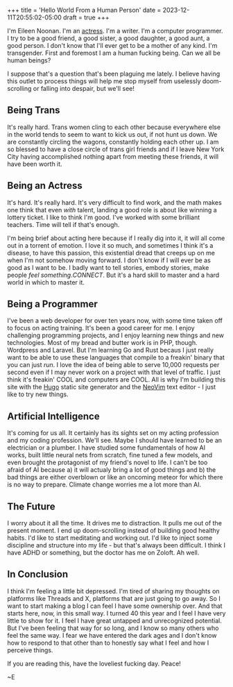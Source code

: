 +++
title = 'Hello World From a Human Person'
date = 2023-12-11T20:55:02-05:00
draft = true
+++

I'm Eileen Noonan. I'm an [actress](https://eileenmnoonan.com). I'm a writer. I'm a computer programmer. I try to be a good friend, a good sister, a good daughter, a good aunt, a good person. I don't know that I'll ever get to be a mother of any kind. I'm transgender. First and foremost I am a human fucking being. Can we all be human beings? 

I suppose that's a question that's been plaguing me lately. I believe having this outlet to process things will help me stop myself from uselessly doom-scrolling or falling into despair, but we'll see!

## Being Trans
It's really hard. Trans women cling to each other because everywhere else in the world tends to seem to want to kick us out, if not hunt us down. We are constantly circling the wagons, constantly holding each other up. I am so blessed to have a close circle of trans girl friends and if I leave New York City having accomplished nothing apart from meeting these friends, it will have been worth it. 

## Being an Actress
It's hard. It's really hard. It's very difficult to find work, and the math makes one think that even _with_ talent, landing a good role is about like winning a lottery ticket. I like to think I'm good. I've worked with some brilliant teachers. Time will tell if that's enough.

I'm being brief about acting here because if I really dig into it, it will all come out in a torrent of emotion. I love it so much, and sometimes I think it's a disease, to have this passion, this existential dread that creeps up on me when I'm not somehow moving forward. I don't know if I will ever be as good as I want to be. I badly want to tell stories, embody stories, make people _feel something_._CONNECT_. But it's a hard skill to master and a hard world in which to master it.    

## Being a Programmer
I've been a web developer for over ten years now, with some time taken off to focus on acting training. It's been a good career for me. I enjoy challenging programming projects, and I enjoy learning new things and new technologies. Most of my bread and butter work is in PHP, though. Wordpress and Laravel. But I'm learning Go and Rust becaus I just really want to be able to use these languages that compile to a freakin' binary that you can just _run_. I love the idea of being able to serve 10,000 requests per second even if I may never work on a project with that level of traffic. I just think it's freakin' COOL and computers are COOL. All is why I'm building this site with the [Hugo](gohugo.io) static site generator and the [NeoVim](neovim.io) text editor - I just like to try new things.  

## Artificial Intelligence
It's coming for us all. It certainly has its sights set on my acting profession and my coding profession. We'll see. Maybe I should have learned to be an electrician or a plumber. I have studied some fundamentals of how AI works, built little neural nets from scratch, fine tuned a few models, and even brought the protagonist of my friend's novel to life. I can't be too afraid of AI because a) it will actualy bring a lot of good things and b) the bad things are either overblown or like an oncoming meteor for which there is no way to prepare. Climate change worries me a lot more than AI. 

## The Future
I worry about it all the time. It drives me to distraction. It pulls me out of the present moment. I end up doom-scrolling instead of building good healthy habits. I'd like to start meditating and working out. I'd like to inject some discipline and structure into my life - but that's always been difficult. I think I have ADHD or something, but the doctor has me on Zoloft. Ah well. 

## In Conclusion
I think I'm feeling a little bit depressed. I'm tired of sharing my thoughts on platforms like Threads and X, platforms that are just going to go away. So I want to start making a blog I can feel I have some ownership over. And that starts here, now, in this small way. I turned 40 this year and I feel I have very little to show for it. I feel I have great untapped and unrecognized potential. But I've been feeling that way for so long, and I know so many others who feel the same way. I fear we have entered the dark ages and I don't know how to respond to that other than to honestly say what I feel and how I perceive things. 

If you are reading this, have the loveliest fucking day. Peace!

~E
